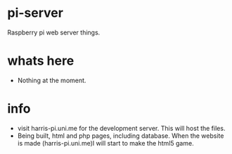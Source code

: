 pi-server
=========

Raspberry pi web server things.

whats here
==========
- Nothing at the moment.

info
====
- visit harris-pi.uni.me for the development server. This will host the files.
- Being built, html and php pages, including database. When the website is made (harris-pi.uni.me)I will start to make the html5 game.
